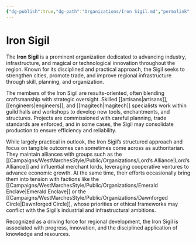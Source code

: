 ```yaml
---
{"dg-publish":true,"dg-path":"Organizations/Iron Sigil.md","permalink":"/organizations/iron-sigil/","tags":["organization","industry","sword-coast","IronSigil"],"dgShowFileTree":true}
---
```


# **Iron Sigil**

The **Iron Sigil** is a prominent organization dedicated to advancing industry, infrastructure, and magical or technological innovation throughout the region. Known for its disciplined and practical approach, the Sigil seeks to strengthen cities, promote trade, and improve regional infrastructure through skill, planning, and organization.

The members of the Iron Sigil are results-oriented, often blending craftsmanship with strategic oversight. Skilled [[artisans\|artisans]], [[engineers\|engineers]], and [[magitech\|magitech]] specialists work within guild halls and workshops to develop new tools, enchantments, and structures. Projects are commissioned with careful planning, trade standards are enforced, and in some cases, the Sigil may consolidate production to ensure efficiency and reliability.

While largely practical in outlook, the Iron Sigil’s structured approach and focus on tangible outcomes can sometimes come across as authoritarian. They maintain alliances with groups such as the [[Campaigns/WestMarchesStyle/Public/Organizations/Lord’s Alliance\|Lord’s Alliance]] and influential merchant lords, leveraging cooperative ventures to advance economic growth. At the same time, their efforts occasionally bring them into tension with factions like the [[Campaigns/WestMarchesStyle/Public/Organizations/Emerald Enclave\|Emerald Enclave]] or the [[Campaigns/WestMarchesStyle/Public/Organizations/Dawnforged Circle\|Dawnforged Circle]], whose priorities or ethical frameworks may conflict with the Sigil’s industrial and infrastructural ambitions.

Recognized as a driving force for regional development, the Iron Sigil is associated with progress, innovation, and the disciplined application of knowledge and resources.
